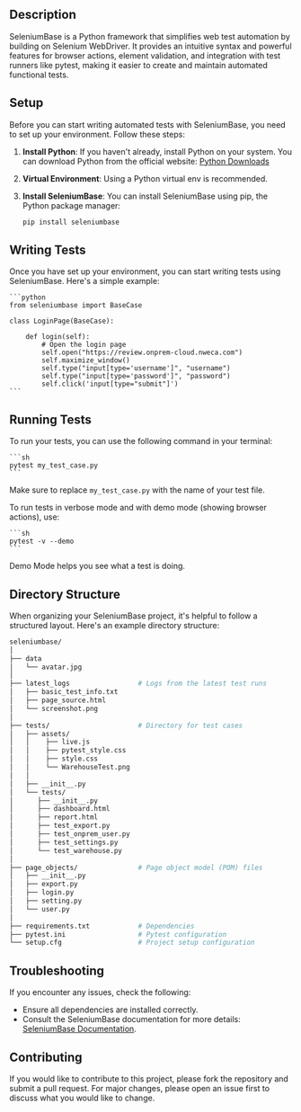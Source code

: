 ## Description
SeleniumBase is a Python framework that simplifies web test automation by building on Selenium WebDriver. It provides an intuitive syntax and powerful features for browser actions, element validation, and integration with test runners like pytest, making it easier to create and maintain automated functional tests.

## Setup
Before you can start writing automated tests with SeleniumBase, you need to set up your environment. Follow these steps:

1. **Install Python**: If you haven\'t already, install Python on your system. You can download Python from the official website: [Python Downloads](https://www.python.org/downloads/)

2. **Virtual Environment**: Using a Python virtual env is recommended.

3. **Install SeleniumBase**: You can install SeleniumBase using pip, the Python package manager:
    ```sh
    pip install seleniumbase
    ```

## Writing Tests
Once you have set up your environment, you can start writing tests using SeleniumBase. Here's a simple example:

    ```python
    from seleniumbase import BaseCase

    class LoginPage(BaseCase):

        def login(self):
            # Open the login page
            self.open("https://review.onprem-cloud.nweca.com")
            self.maximize_window()
            self.type("input[type='username']", "username")
            self.type("input[type='password']", "password")
            self.click('input[type="submit"]')
    ```

## Running Tests
To run your tests, you can use the following command in your terminal:

    ```sh
    pytest my_test_case.py
    ```

Make sure to replace `my_test_case.py` with the name of your test file.

To run tests in verbose mode and with demo mode (showing browser actions), use:


    ```sh
    pytest -v --demo
    ```
Demo Mode helps you see what a test is doing.

## Directory Structure
When organizing your SeleniumBase project, it's helpful to follow a structured layout. Here's an example directory structure:

```bash
seleniumbase/                        
│
├── data
│   └── avatar.jpg 
│
├── latest_logs                 # Logs from the latest test runs
│   ├── basic_test_info.txt 
│   ├── page_source.html  
│   └── screenshot.png 
│
├── tests/                      # Directory for test cases
│   ├── assets/
│   │    ├── live.js
│   │    ├── pytest_style.css 
│   │    ├── style.css 
│   │    └── WarehouseTest.png 
│   │
│   ├── __init__.py
│   └── tests/
│      ├── __init__.py
│      ├── dashboard.html  
│      ├── report.html  
│      ├── test_export.py 
│      ├── test_onprem_user.py
│      ├── test_settings.py
│      └── test_warehouse.py
│
├── page_objects/               # Page object model (POM) files
│   ├── __init__.py
│   ├── export.py  
│   ├── login.py
│   ├── setting.py
│   └── user.py
│
├── requirements.txt            # Dependencies
├── pytest.ini                  # Pytest configuration
└── setup.cfg                   # Project setup configuration
```


## Troubleshooting
If you encounter any issues, check the following:
- Ensure all dependencies are installed correctly.
- Consult the SeleniumBase documentation for more details: [SeleniumBase Documentation](https://seleniumbase.io).

## Contributing
If you would like to contribute to this project, please fork the repository and submit a pull request. For major changes, please open an issue first to discuss what you would like to change.
